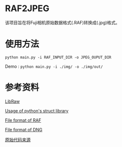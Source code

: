 # RAF2JPEG

该项目旨在将Fuji相机原始数据格式(.RAF)转换成(.jpg)格式。

# 使用方法

```python main.py -i RAF_INPUT_DIR -o JPEG_OUPUT_DIR```

Demo : ```python main.py -i ./img/ -o ./img/out/```


# 参考资料

[LibRaw](https://www.libraw.org)

[Usage of python's struct library](https://docs.python.org/3/library/struct.html)

[File format of RAF](http://fileformats.archiveteam.org/wiki/Fujifilm_RAF)

[File format of DNG](https://www.adobe.com/content/dam/acom/en/products/photoshop/pdfs/dng_spec_1.4.0.0.pdf)

[原始代码来源](https://github.com/Yulatu/raf2dng)

